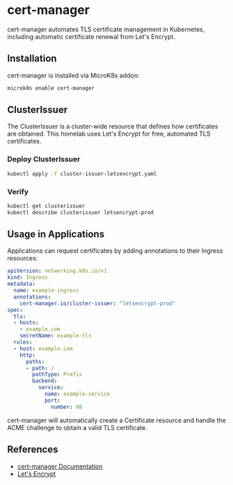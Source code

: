 # cert-manager

cert-manager automates TLS certificate management in Kubernetes, including automatic certificate renewal from Let's Encrypt.

## Installation

cert-manager is installed via MicroK8s addon:

```bash
microk8s enable cert-manager
```

## ClusterIssuer

The ClusterIssuer is a cluster-wide resource that defines how certificates are obtained. This homelab uses Let's Encrypt for free, automated TLS certificates.

### Deploy ClusterIssuer

```bash
kubectl apply -f cluster-issuer-letsencrypt.yaml
```

### Verify

```bash
kubectl get clusterissuer
kubectl describe clusterissuer letsencrypt-prod
```

## Usage in Applications

Applications can request certificates by adding annotations to their Ingress resources:

```yaml
apiVersion: networking.k8s.io/v1
kind: Ingress
metadata:
  name: example-ingress
  annotations:
    cert-manager.io/cluster-issuer: "letsencrypt-prod"
spec:
  tls:
  - hosts:
    - example.com
    secretName: example-tls
  rules:
  - host: example.com
    http:
      paths:
      - path: /
        pathType: Prefix
        backend:
          service:
            name: example-service
            port:
              number: 80
```

cert-manager will automatically create a Certificate resource and handle the ACME challenge to obtain a valid TLS certificate.

## References

- [cert-manager Documentation](https://cert-manager.io/docs/)
- [Let's Encrypt](https://letsencrypt.org/)
